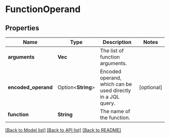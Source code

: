 # FunctionOperand

## Properties

Name | Type | Description | Notes
------------ | ------------- | ------------- | -------------
**arguments** | **Vec<String>** | The list of function arguments. | 
**encoded_operand** | Option<**String**> | Encoded operand, which can be used directly in a JQL query. | [optional]
**function** | **String** | The name of the function. | 

[[Back to Model list]](../README.md#documentation-for-models) [[Back to API list]](../README.md#documentation-for-api-endpoints) [[Back to README]](../README.md)


